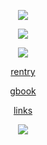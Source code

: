 
<p align="center"><img src="https://media.discordapp.net/attachments/1134064625760075887/1243783974510399519/Untitled975_20240525122017.png?ex=6652bb97&is=66516a17&hm=0aeb0981498271900f2ce6ed040d4b83c2162121c94609ba71766111fc95e4d5&=&format=webp&quality=lossless&width=1440&height=133"/> </p>

<p align="center"><img src="https://media.discordapp.net/attachments/1134064625760075887/1243783975026163783/Untitled975_20240525121847.png?ex=6652bb98&is=66516a18&hm=1bd7953a327501b26ff58a6a231416e1331b2e37af53d690e0787fbebb545c16&=&format=webp&quality=lossless&width=1317&height=741" /></p>

<p align="center"><img src="https://media.discordapp.net/attachments/1134064625760075887/1243783974510399519/Untitled975_20240525122017.png?ex=6652bb97&is=66516a17&hm=0aeb0981498271900f2ce6ed040d4b83c2162121c94609ba71766111fc95e4d5&=&format=webp&quality=lossless&width=1440&height=133" /></p>

<p align="center">
<a href="https://rentry.co/catallergiez" align="center">
rentry
</a>
</p>

<p align="center">
<a href="https://crunchybao.123guestbook.com">
gbook
</a>
</p>

<p align="center">
<a href="https://rentry.co/furinap">
links
</a>
</p>

<p align="center"><img src="https://media.discordapp.net/attachments/1134064625760075887/1243783974510399519/Untitled975_20240525122017.png?ex=6652bb97&is=66516a17&hm=0aeb0981498271900f2ce6ed040d4b83c2162121c94609ba71766111fc95e4d5&=&format=webp&quality=lossless&width=1440&height=133"/> </p>
